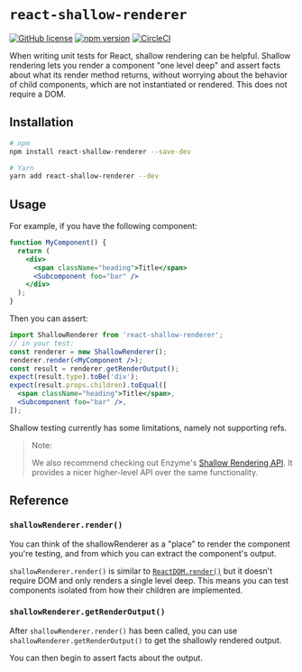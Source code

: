 # `react-shallow-renderer`

[![GitHub license](https://img.shields.io/badge/license-MIT-blue.svg)](https://github.com/enzymejs/react-shallow-renderer/blob/master/LICENSE)
[![npm version](https://img.shields.io/npm/v/react-shallow-renderer)](https://www.npmjs.com/package/react-shallow-renderer)
[![CircleCI](https://img.shields.io/circleci/build/github/enzymejs/react-shallow-renderer)](https://circleci.com/gh/enzymejs/react-shallow-renderer/tree/master)

When writing unit tests for React, shallow rendering can be helpful. Shallow rendering lets you render a component "one level deep" and assert facts about what its render method returns, without worrying about the behavior of child components, which are not instantiated or rendered. This does not require a DOM.

## Installation

```sh
# npm
npm install react-shallow-renderer --save-dev

# Yarn
yarn add react-shallow-renderer --dev
```

## Usage

For example, if you have the following component:

```jsx
function MyComponent() {
  return (
    <div>
      <span className="heading">Title</span>
      <Subcomponent foo="bar" />
    </div>
  );
}
```

Then you can assert:

```jsx
import ShallowRenderer from 'react-shallow-renderer';
// in your test:
const renderer = new ShallowRenderer();
renderer.render(<MyComponent />);
const result = renderer.getRenderOutput();
expect(result.type).toBe('div');
expect(result.props.children).toEqual([
  <span className="heading">Title</span>,
  <Subcomponent foo="bar" />,
]);
```

Shallow testing currently has some limitations, namely not supporting refs.

> Note:
>
> We also recommend checking out Enzyme's [Shallow Rendering API](https://airbnb.io/enzyme/docs/api/shallow.html). It provides a nicer higher-level API over the same functionality.

## Reference

### `shallowRenderer.render()`

You can think of the shallowRenderer as a "place" to render the component you're testing, and from which you can extract the component's output.

`shallowRenderer.render()` is similar to [`ReactDOM.render()`](https://reactjs.org/docs/react-dom.html#render) but it doesn't require DOM and only renders a single level deep. This means you can test components isolated from how their children are implemented.

### `shallowRenderer.getRenderOutput()`

After `shallowRenderer.render()` has been called, you can use `shallowRenderer.getRenderOutput()` to get the shallowly rendered output.

You can then begin to assert facts about the output.
